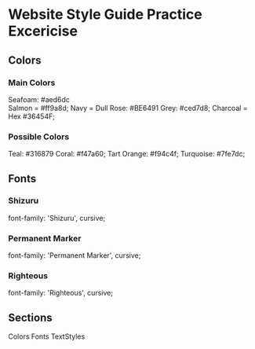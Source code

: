 # Website Style Guide Practice Excericise

## Colors

### Main Colors

Seafoam: #aed6dc  
Salmon = #ff9a8d;
Navy =
Dull Rose: #BE6491
Grey: #ced7d8;
Charcoal = Hex #36454F;

### Possible Colors

Teal: #316879
Coral: #f47a60;
Tart Orange: #f94c4f;
Turquoise: #7fe7dc;

## Fonts

### Shizuru

font-family: 'Shizuru', cursive;

### Permanent Marker

font-family: 'Permanent Marker', cursive;

### Righteous

font-family: 'Righteous', cursive;

## Sections

Colors
Fonts
TextStyles
